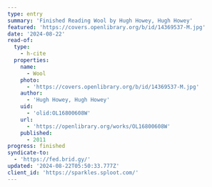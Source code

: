 ```yaml
---
type: entry
summary: 'Finished Reading Wool by Hugh Howey, Hugh Howey'
featured: 'https://covers.openlibrary.org/b/id/14369537-M.jpg'
date: '2024-08-22'
read-of:
  type:
    - h-cite
  properties:
    name:
      - Wool
    photo:
      - 'https://covers.openlibrary.org/b/id/14369537-M.jpg'
    author:
      - 'Hugh Howey, Hugh Howey'
    uid:
      - 'olid:OL16800608W'
    url:
      - 'https://openlibrary.org/works/OL16800608W'
    published:
      - 2011
progress: finished
syndicate-to:
  - 'https://fed.brid.gy/'
updated: '2024-08-22T05:50:33.777Z'
client_id: 'https://sparkles.sploot.com/'
---
```


